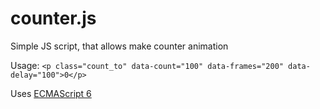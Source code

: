 # counter.js
Simple JS script, that allows make counter animation

Usage:
`<p class="count_to" data-count="100" data-frames="200" data-delay="100">0</p>`

Uses [ECMAScript 6](https://www.w3schools.com/js/js_es6.asp)
